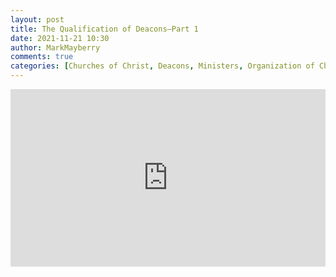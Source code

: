 ```yaml
---
layout: post
title: The Qualification of Deacons–Part 1
date: 2021-11-21 10:30
author: MarkMayberry
comments: true
categories: [Churches of Christ, Deacons, Ministers, Organization of Church, Sermon, Servants]
---
```

<div style="padding: 56.25% 0 0 0; position: relative;"><iframe style="position: absolute; top: 0; left: 0; width: 100%; height: 100%;" title="2021-11-21-am-MM-The-Qualification-of-Deacons-Part-1.mp4" src="https://player.vimeo.com/video/648743139?h=2918bf7e48&amp;badge=0&amp;autopause=0&amp;player_id=0&amp;app_id=58479" frameborder="0" allowfullscreen=""></iframe></div>
<p>
<script src="https://player.vimeo.com/api/player.js"></script>
</p>
